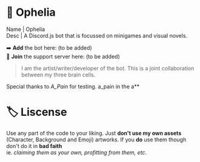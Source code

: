 # 🌼 Ophelia
Name | Ophelia  
Desc | A Discord.js bot that is focussed on minigames and visual novels. 

➡️ **Add** the bot here: (to be added)  
🌸 **Join** the support server here: (to be added)

> I am the artist/writer/developer of the bot. This is a joint collaboration between my three brain cells. 

Special thanks to *A_Pain* for testing. a_pain in the a**

# 🏷️ Liscense
Use any part of the code to your liking. Just **don't use my own assets** (Character, Background and Emoji) artworks. If you **do** use them though don't do it in **bad faith**   
ie. *claiming them as your own, profitting from them, etc.*


